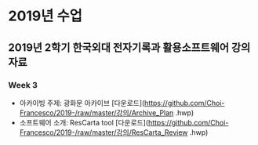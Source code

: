 # 2019년 수업
## 2019년 2학기 한국외대 전자기록과 활용소프트웨어 강의자료
### Week 3
- 아카이빙 주제: 광화문 아카이브 [다운로드](https://github.com/Choi-Francesco/2019-/raw/master/강의/Archive_Plan .hwp)
- 소프트웨어 소개: ResCarta tool [다운로드](https://github.com/Choi-Francesco/2019-/raw/master/강의/ResCarta_Review .hwp)
